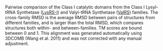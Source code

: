 Pairwise comparison of the Class I catalytic domains from the Class I Lysyl-tRNA Synthetase (<a href='/class1/lys'>LysRS-I</a>) and Valyl-tRNA Synthetase (<a href='/class1/val'>ValRS</a>) families. 
	The cross-family RMSD is the average RMSD between pairs of structures from different families, and is
	 larger than the total RMSD, which compares structures both within- and between-families. TM scores are bound between 0 and 1. 
	 This alignment was generated automatically using 3DCOMB (Wang et al. 2011) and was not corrected with any manual adjustment.
